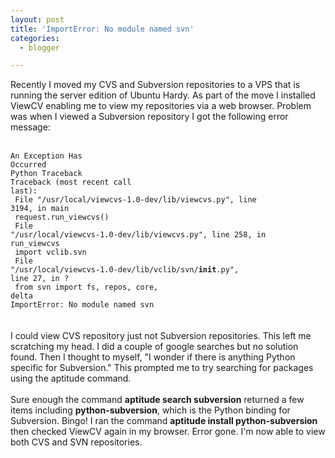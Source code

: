 ```yaml
---
layout: post
title: 'ImportError: No module named svn'
categories:
  - blogger

---
```


Recently I moved my CVS and Subversion repositories to a VPS that is running the server edition of Ubuntu Hardy.  As part of the move I installed ViewCV enabling me to view my repositories via a web browser.  Problem was when I viewed a Subversion repository I got the following error message:<br /><br /><code><br />An Exception Has Occurred<br />Python Traceback<br />Traceback (most recent call last):<br />  File "/usr/local/viewcvs-1.0-dev/lib/viewcvs.py", line 3194, in main<br />    request.run_viewcvs()<br />  File "/usr/local/viewcvs-1.0-dev/lib/viewcvs.py", line 258, in run_viewcvs<br />    import vclib.svn<br />  File "/usr/local/viewcvs-1.0-dev/lib/vclib/svn/__init__.py", line 27, in ?<br />    from svn import fs, repos, core, delta<br />ImportError: No module named svn<br /></code><br /><br />I could view CVS repository just not Subversion repositories.  This left me scratching my head.  I did a couple of google searches but no solution found.  Then I thought to myself, "I wonder if there is anything Python specific for Subversion."  This prompted me to try searching for packages using the aptitude command.<br /><br />Sure enough the command <b>aptitude search subversion</b> returned a few items including <b>python-subversion</b>, which is the Python binding for Subversion.  Bingo!  I ran the command <b>aptitude install python-subversion</b> then checked ViewCV again in my browser.  Error gone.  I'm now able to view both CVS and SVN repositories.
